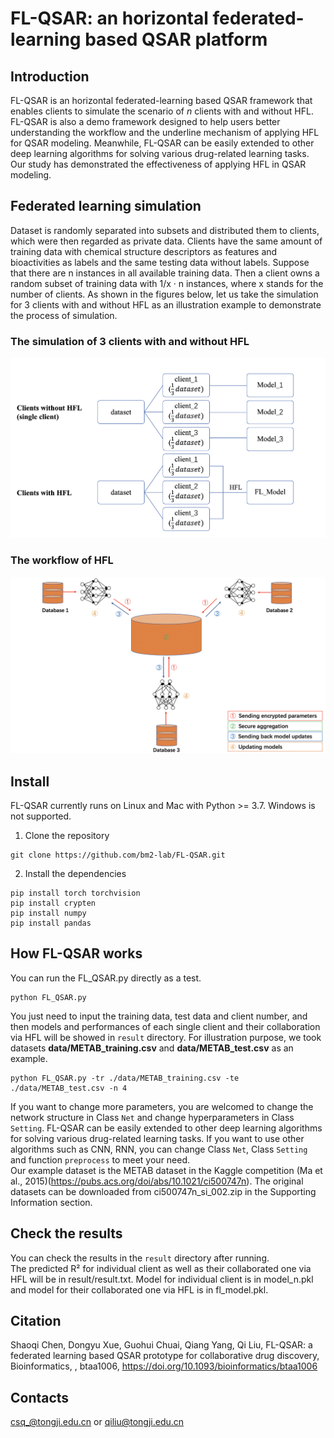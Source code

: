 # FL-QSAR: an horizontal federated-learning based QSAR platform
## Introduction
FL-QSAR is an horizontal federated-learning based QSAR framework that enables clients to simulate the scenario of _n_ clients with and without HFL. FL-QSAR is also a demo framework designed to help users better understanding the workflow and the underline mechanism of applying HFL for QSAR modeling. Meanwhile, FL-QSAR can be easily extended to other deep learning algorithms for solving various drug-related learning tasks.  
Our study has demonstrated the effectiveness of applying HFL in QSAR modeling.  
## Federated learning simulation
Dataset is randomly separated into subsets and distributed them to clients, which were then regarded as private data. Clients have the same amount of training data with chemical structure descriptors as features and bioactivities as labels and the same testing data without labels. Suppose that there are n instances in all available training data. Then a client owns a random subset of training data with 1/x · n instances, where x stands for the number of clients. As shown in the figures below, let us take the simulation for 3 clients with and without HFL as an illustration example to demonstrate the process of simulation.  
### The simulation of 3 clients with and without HFL
![](https://github.com/bm2-lab/FL-QSAR/blob/master/images/simulation.jpg)  
### The workflow of HFL
![](https://github.com/bm2-lab/FL-QSAR/blob/master/images/HFL.jpg)
## Install
FL-QSAR currently runs on Linux and Mac with Python >= 3.7. Windows is not supported. 
1. Clone the repository
```
git clone https://github.com/bm2-lab/FL-QSAR.git  
```
2. Install the dependencies
```
pip install torch torchvision  
pip install crypten  
pip install numpy  
pip install pandas
```
## How FL-QSAR works
You can run the FL_QSAR.py directly as a test.
```
python FL_QSAR.py
```
You just need to input the training data, test data and client number, and then models and performances of each single client and their collaboration via HFL will be showed in `result` directory. For illustration purpose, we took datasets __data/METAB_training.csv__ and __data/METAB_test.csv__ as an example. 
```
python FL_QSAR.py -tr ./data/METAB_training.csv -te ./data/METAB_test.csv -n 4  
```
If you want to change more parameters, you are welcomed to change the network structure in Class `Net` and change hyperparameters in Class `Setting`. 
FL-QSAR can be easily extended to other deep learning algorithms for solving various drug-related learning tasks. If you want to use other algorithms such as CNN, RNN, you can change Class `Net`, Class `Setting` and function `preprocess` to meet your need.  
 Our example dataset is the METAB dataset in the Kaggle competition (Ma et al., 2015)(https://pubs.acs.org/doi/abs/10.1021/ci500747n). The original datasets can be downloaded from ci500747n_si_002.zip in the Supporting Information section.
 ## Check the results
 You can check the results in the `result` directory after running.  
 The predicted R² for individual client as well as their collaborated one via HFL will be in result/result.txt.  Model for individual client is in model_n.pkl and model for their collaborated one via HFL is in fl_model.pkl.  
## Citation  
Shaoqi Chen, Dongyu Xue, Guohui Chuai, Qiang Yang, Qi Liu, FL-QSAR: a federated learning based QSAR prototype for collaborative drug discovery, Bioinformatics, , btaa1006, https://doi.org/10.1093/bioinformatics/btaa1006 
## Contacts  
csq_@tongji.edu.cn or qiliu@tongji.edu.cn
